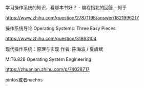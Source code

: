 学习操作系统的知识，看哪本书好？ - 编程指北的回答 - 知乎

https://www.zhihu.com/question/27871198/answer/1821996217



操作系统导论 Operating Systems: Three Easy Pieces

https://www.zhihu.com/question/31863104



现代操作系统：原理与实现 作者: 陈海波 / 夏虞斌



MIT6.828 Operating System Engineering

https://zhuanlan.zhihu.com/p/74028717

pintos或者nachos